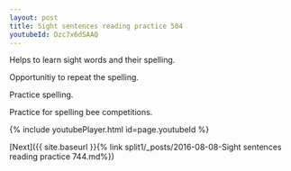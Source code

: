 ```yaml
---
layout: post
title: Sight sentences reading practice 504
youtubeId: Dzc7x6dSAAQ
---
```

 
 
Helps to learn sight words and their spelling.

Opportunitiy to repeat the spelling. 

Practice spelling. 
 
Practice for spelling bee competitions. 
 
{% include youtubePlayer.html id=page.youtubeId %}
 
 

[Next]({{ site.baseurl }}{% link  split1/_posts/2016-08-08-Sight sentences reading practice 744.md%})
 
